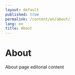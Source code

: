 ```yaml
---
layout: default
published: true
permalink: /content/en/about/
lang: en
title: About
---
```



# About

About page editorial content
